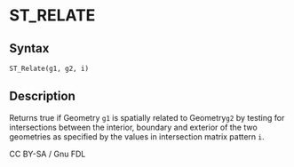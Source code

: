 # ST\_RELATE

## Syntax

```sql
ST_Relate(g1, g2, i)
```

## Description

Returns true if Geometry `g1` is spatially related to Geometry`g2` by testing for intersections between the interior, boundary and exterior of the two geometries as specified by the values in intersection matrix pattern `i`.

CC BY-SA / Gnu FDL
